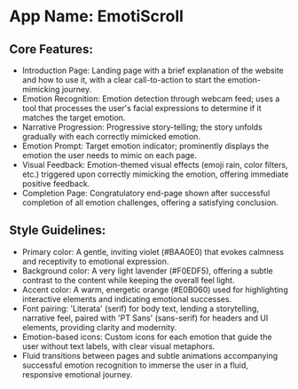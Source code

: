 # **App Name**: EmotiScroll

## Core Features:

- Introduction Page: Landing page with a brief explanation of the website and how to use it, with a clear call-to-action to start the emotion-mimicking journey.
- Emotion Recognition: Emotion detection through webcam feed; uses a tool that processes the user's facial expressions to determine if it matches the target emotion.
- Narrative Progression: Progressive story-telling; the story unfolds gradually with each correctly mimicked emotion. 
- Emotion Prompt: Target emotion indicator; prominently displays the emotion the user needs to mimic on each page.
- Visual Feedback: Emotion-themed visual effects (emoji rain, color filters, etc.) triggered upon correctly mimicking the emotion, offering immediate positive feedback.
- Completion Page: Congratulatory end-page shown after successful completion of all emotion challenges, offering a satisfying conclusion.

## Style Guidelines:

- Primary color: A gentle, inviting violet (#BAA0E0) that evokes calmness and receptivity to emotional expression.
- Background color: A very light lavender (#F0EDF5), offering a subtle contrast to the content while keeping the overall feel light.
- Accent color: A warm, energetic orange (#E0B060) used for highlighting interactive elements and indicating emotional successes.
- Font pairing: 'Literata' (serif) for body text, lending a storytelling, narrative feel, paired with 'PT Sans' (sans-serif) for headers and UI elements, providing clarity and modernity.
- Emotion-based icons: Custom icons for each emotion that guide the user without text labels, with clear visual metaphors.
- Fluid transitions between pages and subtle animations accompanying successful emotion recognition to immerse the user in a fluid, responsive emotional journey.